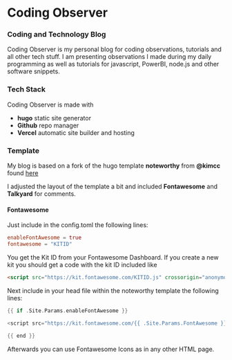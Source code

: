 # Coding Observer

### Coding and Technology Blog

Coding Observer is my personal blog for coding observations, tutorials and all other tech stuff. I am presenting observations I made during my daily programming as well as tutorials for javascript, PowerBI, node.js and other software snippets.

### Tech Stack
Coding Observer is made with

+ **hugo** static site generator
+ **Github** repo manager
+ **Vercel** automatic site builder and hosting

### Template

My blog is based on a fork of the hugo template **noteworthy** from **@kimcc** found [here](https://github.com/kimcc/hugo-theme-noteworthy)

I adjusted the layout of the template a bit and included **Fontawesome** and **Talkyard** for comments.

#### Fontawesome

Just include in the config.toml the following lines:

```toml
enableFontAwesome = true
fontawesome = "KITID"
```
You get the Kit ID from your Fontawesome Dashboard. If you create a new kit you should get a code with the kit ID included like

```html
<script src="https://kit.fontawesome.com/KITID.js" crossorigin="anonymous"></script>
```
Next include in your head file within the noteworthy template the following lines:

```go
{{ if .Site.Params.enableFontAwesome }}

<script src="https://kit.fontawesome.com/{{ .Site.Params.FontAwesome }}.js"></script>

{{ end }}
```

Afterwards you can use Fontawesome Icons as in any other HTML page.

